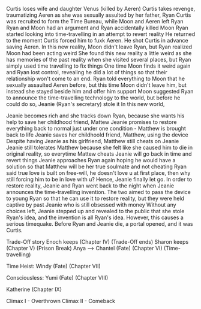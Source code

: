 Curtis loses wife and daughter Venus (killed by Aeren)
Curtis takes revenge, traumatizing Aeren as she was sexually assulted by her father, Ryan
Curtis was recruited to form the Time Bureau, while Moon and Aeren left Ryan
Ryan and Moon had an argument and Ryan accidentally killed Moon
Ryan started looking into time-travelling in an attempt to revert reality
He returned to the moment Curtis forced him to fuxk Aeren. He shot Curtis in advance saving Aeren.
In this new reality, Moon didn't leave Ryan, but Ryan realized Moon had been acting weird
She found this new reality a little weird as she has memories of the past reality when she visited several places, but Ryan simply used time travelling to fix things
One time Moon finds it weird again and Ryan lost control, revealing he did a lot of things so that their relationship won't come to an end. Ryan told everything to Moon that he sexually assaulted Aeren before, but this time Moon didn't leave him, but instead she stayed beside him and offer him support
Moon suggested Ryan to announce the time-travelling technology to the world, but before he could do so, Jeanie (Ryan's secretary) stole it
In this new world, 



Jeanie becomes rich and she tracks down Ryan, because she wants his help to save her childhood friend, Mattew
Jeanie promises to restore everything back to normal just under one condition - Matthew is brought back to life
Jeanie saves her childhoold friend, Matthew, using the device
Despite having Jeanie as his girlfriend, Matthew still cheats on Jeanie
Jeanie still tolerates Matthew because she felt like she caused him to die in original reality, so everytime Mattew cheats Jeanie will go back in time and revert things
Jeanie approaches Ryan again hoping he would have a solution so that Matthew will be her true soulmate and not cheating
Ryan said true love is built on free-will, he doesn't love u at first place, then why still forcing him to be in love with u?
Hence, Jeanie finally let go. In order to restore reality, Jeanie and Ryan went back to the night when Jeanie announces the time-travelling invention. The two aimed to pass the device to young Ryan so that he can use it to restore reality, but they were held captive by past Jeanie who is still obsessed with money
Without any choices left, Jeanie stepped up and revealed to the public that she stole Ryan's idea, and the invention is all Ryan's idea. However, this causes a serious timequake. Before Ryan and Jeanie die, a portal opened, and it was Curtis.



Trade-Off story
Enoch keeps (Chapter IV) (Trade-Off ends)
Sharon keeps (Chapter V) (Prison Break)
Anya --> Chantel (Fate) (Chapter VI) (Time-travelling)

Time Heist: Windy (Fate) (Chapter VII)

Consciousless: Yumi (Fate) (Chapter VIII)

Katherine (Chapter IX)

Climax I - Overthrown
Climax II - Comeback


